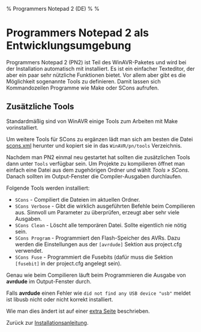% Programmers Notepad 2 (DE)
% 
% 

Programmers Notepad 2 als Entwicklungsumgebung
==============================================

Programmers Notepad 2 (PN2) ist Teil des WinAVR-Paketes und wird
bei der Installation automatisch mit installiert. Es ist ein einfacher
Texteditor, der aber ein paar sehr nützliche Funktionen bietet. Vor allem
aber gibt es die Möglichkeit sogenannte Tools zu definieren. Damit
lassen sich Kommandozeilen Programme wie Make oder SCons aufrufen.


Zusätzliche Tools
-----------------

<screenshot href="images/windows/pn2_scons_tool_file.png" title="Tool-Datei in den PN2-Ordner kopieren" />

Standardmäßig sind von WinAVR einige Tools zum Arbeiten mit Make
vorinstalliert.

Um weitere Tools für SCons zu ergänzen lädt man sich am besten die
Datei [scons.xml](files/scons.xml) herunter und kopiert
sie in das `WinAVR/pn/tools` Verzeichnis.

<screenshot href="images/windows/pn2_scons_tools.png" title="Neue Tools zum Ausführen von SCons" />

Nachdem man PN2 einmal neu gestartet hat sollten die zusätzlichen Tools
dann unter `Tools` verfügbar sein. Um Projekte zu kompilieren öffnet
man einfach eine Datei aus dem zugehörigen Ordner und wählt *Tools &raquo; SCons*.
Danach sollten im Output-Fenster die Compiler-Ausgaben durchlaufen.

Folgende Tools werden installiert:

- `SCons` - Compiliert die Dateien im aktuellen Ordner.
- `SCons Verbose` - Gibt die wirklich ausgeführten Befehle beim Compilieren aus. Sinnvoll
  um Parameter zu überprüfen, erzeugt aber sehr viele Ausgaben.
- `SCons Clean` - Löscht alle temporären Datei. Sollte eigentlich nie nötig sein.
- `SCons Program` - Programmiert den Flash-Speicher des AVRs.
  Dazu werden die Einstellungen aus der `[avrdude]`
  Sektion aus project.cfg verwendet.
- `SCons Fuse` - Programmiert die Fusebits (dafür
  muss die Sektion `[fusebit]` in der project.cfg angelegt sein).

<screenshot href="images/windows/pn2_scons_program.png" title="Programmieren mit PN2" />

Genau wie beim Compilieren läuft beim Programmieren die Ausgabe
von **avrdude** im Output-Fenster durch.

<screenshot href="images/windows/pn2_error_avrdude.png" title="Fehler beim Programmieren mit avrdude" />

Falls **avrdude** einen Fehler wie `did not find any USB device "usb"` meldet
ist libusb nicht oder nicht korrekt installiert.

Wie man dies ändert ist auf einer [extra Seite](install_libusb.html) beschrieben.

<clear />

Zurück zur [Installationsanleitung](install_windows.html).
